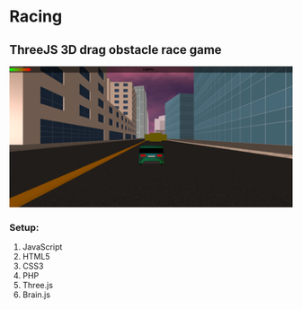 # Racing
## ThreeJS 3D drag obstacle race game

![screenshot](readme.png)


### Setup:
1. JavaScript
2. HTML5
3. CSS3
4. PHP
5. Three.js
6. Brain.js
